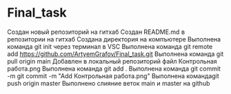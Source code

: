 # Final_task
Создан новый репозиторий на гитхаб
Создан README.md в репозитории на гитхаб
Создана директория на компъютере
Выполнена команда git init через терминал в VSC
Выполнена команда git remote add https://github.com/ArtyemGrafov/Final_task.git
Выполнена команда git pull origin main
Добавлен в локальный репозиторий файл Контрольная работа.png
Выполнена команда git add .
Выполнена команда git commit -m git commit -m "Add Контрольная работа.png"
Выполнена командаgit push origin master
Выполнено слияние веток main и master на github
